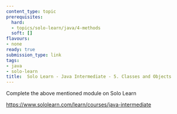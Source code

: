 ```yaml
---
content_type: topic
prerequisites:
  hard:
  - topics/solo-learn/java/4-methods
  soft: []
flavours:
- none
ready: true
submission_type: link
tags:
- java
- solo-learn
title:  Solo Learn - Java Intermediate - 5. Classes and Objects
---
```


Complete the above mentioned module on Solo Learn

https://www.sololearn.com/learn/courses/java-intermediate